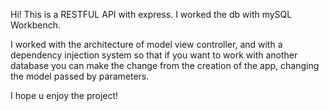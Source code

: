 Hi! This is a RESTFUL API with express. I worked the db with
mySQL Workbench.

I worked with the architecture of model view controller, and with a dependency injection system so that if you want to work with another database you can make the change from the creation of the app, changing the model passed by parameters.

I hope u enjoy the project!
